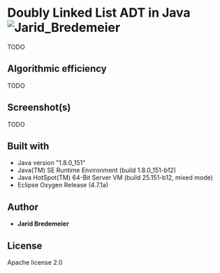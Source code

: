# Doubly Linked List ADT in Java ![Jarid_Bredemeier](https://img.shields.io/badge/build-passing-green.svg?style=flat-plastic)
TODO

## Algorithmic efficiency
TODO

## Screenshot(s)
TODO

## Built with
* Java version "1.8.0_151"
* Java(TM) SE Runtime Environment (build 1.8.0_151-b12)
* Java HotSpot(TM) 64-Bit Server VM (build 25.151-b12, mixed mode)
* Eclipse Oxygen Release (4.7.1a)

## Author
* **Jarid Bredemeier**

## License
Apache license 2.0